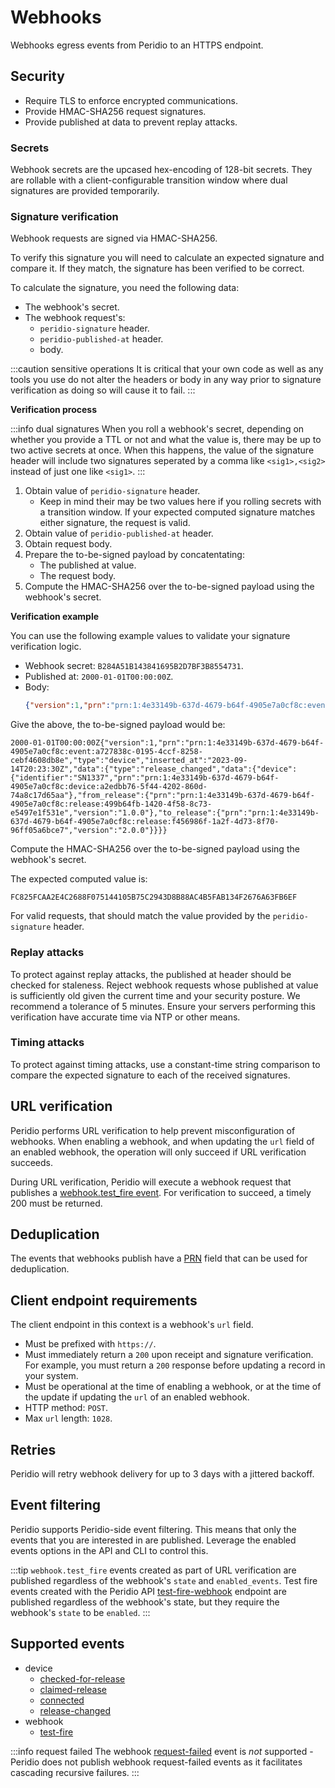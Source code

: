 # Webhooks

Webhooks egress events from Peridio to an HTTPS endpoint.

## Security

- Require TLS to enforce encrypted communications.
- Provide HMAC-SHA256 request signatures.
- Provide published at data to prevent replay attacks.

### Secrets

Webhook secrets are the upcased hex-encoding of 128-bit secrets. They are rollable with a client-configurable transition window where dual signatures are provided temporarily.

### Signature verification

Webhook requests are signed via HMAC-SHA256.

To verify this signature you will need to calculate an expected signature and compare it. If they match, the signature has been verified to be correct.

To calculate the signature, you need the following data:

- The webhook's secret.
- The webhook request's:
  - `peridio-signature` header.
  - `peridio-published-at` header.
  - body.

:::caution sensitive operations
It is critical that your own code as well as any tools you use do not alter the headers or body in any way prior to signature verification as doing so will cause it to fail.
:::

**Verification process**

:::info dual signatures
When you roll a webhook's secret, depending on whether you provide a TTL or not and what the value is, there may be up to two active secrets at once. When this happens, the value of the signature header will include two signatures seperated by a comma like `<sig1>,<sig2>` instead of just one like `<sig1>`.
:::

1. Obtain value of `peridio-signature` header.
    - Keep in mind their may be two values here if you rolling secrets with a transition window. If your expected computed signature matches either signature, the request is valid.
2. Obtain value of `peridio-published-at` header.
3. Obtain request body.
4. Prepare the to-be-signed payload by concatentating:
    - The published at value.
    - The request body.
5. Compute the HMAC-SHA256 over the to-be-signed payload using the webhook's secret.

**Verification example**

You can use the following example values to validate your signature verification logic.

- Webhook secret: `B284A51B143841695B2D7BF3B8554731`.
- Published at: `2000-01-01T00:00:00Z`.
- Body:
    ```json
    {"version":1,"prn":"prn:1:4e33149b-637d-4679-b64f-4905e7a0cf8c:event:a727838c-0195-4ccf-8258-cebf4608db8e","type":"device","inserted_at":"2023-09-14T20:23:30Z","data":{"type":"release_changed","data":{"device":{"identifier":"SN1337","prn":"prn:1:4e33149b-637d-4679-b64f-4905e7a0cf8c:device:a2edbb76-5f44-4202-860d-74a8c17d65aa"},"from_release":{"prn":"prn:1:4e33149b-637d-4679-b64f-4905e7a0cf8c:release:499b64fb-1420-4f58-8c73-e5497e1f531e","version":"1.0.0"},"to_release":{"prn":"prn:1:4e33149b-637d-4679-b64f-4905e7a0cf8c:release:f456986f-1a2f-4d73-8f70-96ff05a6bce7","version":"2.0.0"}}}}
    ```

Give the above, the to-be-signed payload would be:

```text
2000-01-01T00:00:00Z{"version":1,"prn":"prn:1:4e33149b-637d-4679-b64f-4905e7a0cf8c:event:a727838c-0195-4ccf-8258-cebf4608db8e","type":"device","inserted_at":"2023-09-14T20:23:30Z","data":{"type":"release_changed","data":{"device":{"identifier":"SN1337","prn":"prn:1:4e33149b-637d-4679-b64f-4905e7a0cf8c:device:a2edbb76-5f44-4202-860d-74a8c17d65aa"},"from_release":{"prn":"prn:1:4e33149b-637d-4679-b64f-4905e7a0cf8c:release:499b64fb-1420-4f58-8c73-e5497e1f531e","version":"1.0.0"},"to_release":{"prn":"prn:1:4e33149b-637d-4679-b64f-4905e7a0cf8c:release:f456986f-1a2f-4d73-8f70-96ff05a6bce7","version":"2.0.0"}}}}
```

Compute the HMAC-SHA256 over the to-be-signed payload using the webhook's secret.

The expected computed value is:

```text
FC825FCAA2E4C2688F075144105B75C2943D8B88AC4B5FAB134F2676A63FB6EF
```

For valid requests, that should match the value provided by the `peridio-signature` header.

### Replay attacks

To protect against replay attacks, the published at header should be checked for staleness. Reject webhook requests whose published at value is sufficiently old given the current time and your security posture. We recommend a tolerance of 5 minutes. Ensure your servers performing this verification have accurate time via NTP or other means.

### Timing attacks

To protect against timing attacks, use a constant-time string comparison to compare the expected signature to each of the received signatures.

## URL verification

Peridio performs URL verification to help prevent misconfiguration of webhooks. When enabling a webhook, and when updating the `url` field of an enabled webhook, the operation will only succeed if URL verification succeeds.

During URL verification, Peridio will execute a webhook request that publishes a [webhook.test_fire event](#test_fire). For verification to succeed, a timely 200 must be returned.

## Deduplication

The events that webhooks publish have a [PRN](/reference/peridio-resource-names) field that can be used for deduplication.

## Client endpoint requirements

The client endpoint in this context is a webhook's `url` field.

- Must be prefixed with `https://`.
- Must immediately return a `200` upon receipt and signature verification. For example, you must return a `200` response before updating a record in your system.
- Must be operational at the time of enabling a webhook, or at the time of the update if updating the `url` of an enabled webhook.
- HTTP method:  `POST`.
- Max `url` length: `1028`.

## Retries

Peridio will retry webhook delivery for up to 3 days with a jittered backoff.

## Event filtering

Peridio supports Peridio-side event filtering. This means that only the events that you are interested in are published. Leverage the enabled events options in the API and CLI to control this.

:::tip
`webhook.test_fire` events created as part of URL verification are published regardless of the webhook's `state` and `enabled_events`. Test fire events created with the Peridio API [test-fire-webhook](/admin-api#webhooks/operation/test-fire-webhook) endpoint are published regardless of the webhook's state, but they require the webhook's `state` to be `enabled`.
:::

## Supported events

- device
  - [checked-for-release](/admin-api#device-events/operation/device-checked-for-release)
  - [claimed-release](/admin-api#device-events/operation/device-claimed-release)
  - [connected](/admin-api#device-events/operation/device-connected)
  - [release-changed](/admin-api#device-events/operation/device-release-changed)
- webhook
  - [test-fire](/admin-api#webhook-events/operation/webhook-test-fire)

:::info request failed
The webhook [request-failed](/admin-api#webhook-events/operation/webhook-request-failed) event is *not* supported - Peridio does not publish webhook request-failed events as it facilitates cascading recursive failures.
:::

